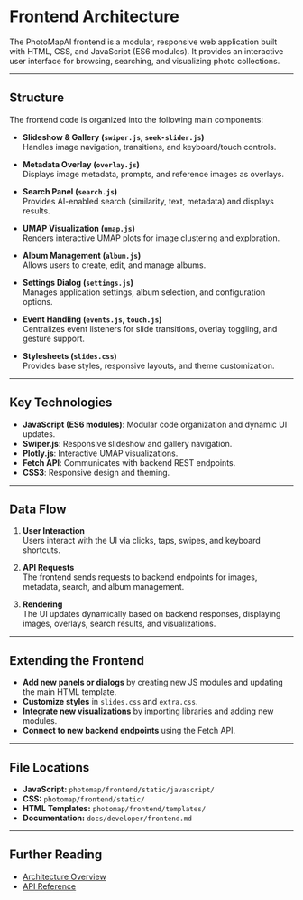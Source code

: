 # Frontend Architecture

The PhotoMapAI frontend is a modular, responsive web application built with HTML, CSS, and JavaScript (ES6 modules). It provides an interactive user interface for browsing, searching, and visualizing photo collections.

---

## Structure

The frontend code is organized into the following main components:

- **Slideshow & Gallery (`swiper.js`, `seek-slider.js`)**  
  Handles image navigation, transitions, and keyboard/touch controls.

- **Metadata Overlay (`overlay.js`)**  
  Displays image metadata, prompts, and reference images as overlays.

- **Search Panel (`search.js`)**  
  Provides AI-enabled search (similarity, text, metadata) and displays results.

- **UMAP Visualization (`umap.js`)**  
  Renders interactive UMAP plots for image clustering and exploration.

- **Album Management (`album.js`)**  
  Allows users to create, edit, and manage albums.

- **Settings Dialog (`settings.js`)**  
  Manages application settings, album selection, and configuration options.

- **Event Handling (`events.js`, `touch.js`)**  
  Centralizes event listeners for slide transitions, overlay toggling, and gesture support.

- **Stylesheets (`slides.css`)**  
  Provides base styles, responsive layouts, and theme customization.

---

## Key Technologies

- **JavaScript (ES6 modules)**: Modular code organization and dynamic UI updates.
- **Swiper.js**: Responsive slideshow and gallery navigation.
- **Plotly.js**: Interactive UMAP visualizations.
- **Fetch API**: Communicates with backend REST endpoints.
- **CSS3**: Responsive design and theming.

---

## Data Flow

1. **User Interaction**  
   Users interact with the UI via clicks, taps, swipes, and keyboard shortcuts.

2. **API Requests**  
   The frontend sends requests to backend endpoints for images, metadata, search, and album management.

3. **Rendering**  
   The UI updates dynamically based on backend responses, displaying images, overlays, search results, and visualizations.

---

## Extending the Frontend

- **Add new panels or dialogs** by creating new JS modules and updating the main HTML template.
- **Customize styles** in `slides.css` and `extra.css`.
- **Integrate new visualizations** by importing libraries and adding new modules.
- **Connect to new backend endpoints** using the Fetch API.

---

## File Locations

- **JavaScript:** `photomap/frontend/static/javascript/`
- **CSS:** `photomap/frontend/static/`
- **HTML Templates:** `photomap/frontend/templates/`
- **Documentation:** `docs/developer/frontend.md`

---

## Further Reading

- [Architecture Overview](architecture.md)
- [API Reference](api.md)